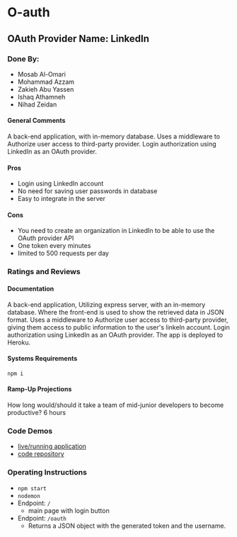 # O-auth


## OAuth Provider Name: LinkedIn

### Done By:

- Mosab Al-Omari
- Mohammad Azzam
- Zakieh Abu Yassen
- Ishaq Athamneh
- Nihad Zeidan



#### General Comments

A back-end application, with in-memory database.
Uses a middleware to Authorize user access to third-party provider.
Login authorization using LinkedIn as an OAuth provider.


#### Pros

- Login using LinkedIn account
- No need for saving user passwords in database
- Easy to integrate in the server

#### Cons

- You need to create an organization in LinkedIn to be able to use the OAuth provider API
- One token every  minutes
- limited to 500 requests per day

### Ratings and Reviews

#### Documentation

A back-end application, Utilizing express server, with an in-memory database. Where the front-end is used to show the retrieved data in JSON format.
Uses a middleware to Authorize user access to third-party provider, giving them access to public information to the user's linkeIn account.
Login authorization using LinkedIn as an OAuth provider.
The app is deployed to Heroku.

#### Systems Requirements

`npm i`

#### Ramp-Up Projections

How long would/should it take a team of mid-junior developers to become productive? 6 hours


### Code Demos

- [live/running application](https://o-auth-team.herokuapp.com/)
- [code repository](https://github.com/NihadZeidan/O-auth)

### Operating Instructions

- `npm start`
- `nodemon`
- Endpoint: `/`
  - main page with login button
- Endpoint: `/oauth`
  - Returns a JSON object with the generated token and the username.